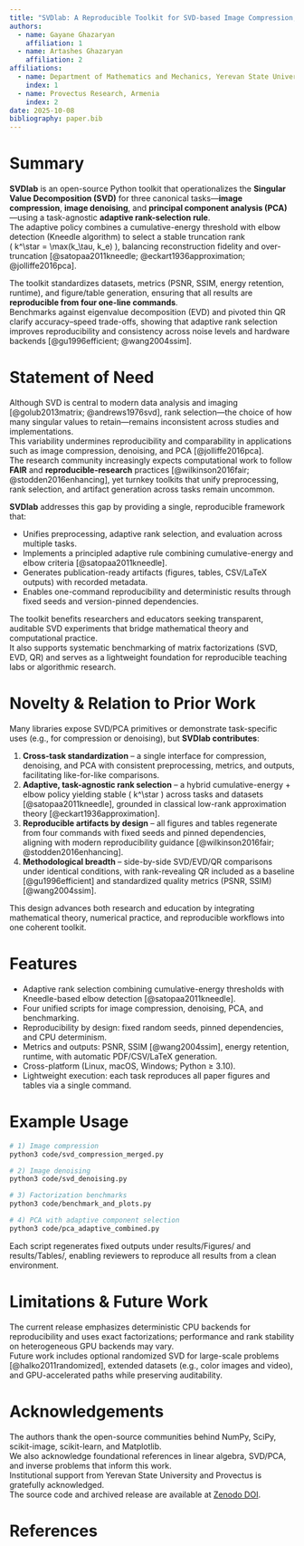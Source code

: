 ```yaml
---
title: "SVDlab: A Reproducible Toolkit for SVD-based Image Compression, Denoising, and PCA with Adaptive Rank Selection"
authors:
  - name: Gayane Ghazaryan
    affiliation: 1
  - name: Artashes Ghazaryan
    affiliation: 2
affiliations:
  - name: Department of Mathematics and Mechanics, Yerevan State University, Armenia
    index: 1
  - name: Provectus Research, Armenia
    index: 2
date: 2025-10-08
bibliography: paper.bib
---
```


# Summary

**SVDlab** is an open-source Python toolkit that operationalizes the **Singular Value Decomposition (SVD)** for three canonical tasks—**image compression**, **image denoising**, and **principal component analysis (PCA)**—using a task-agnostic **adaptive rank-selection rule**.  
The adaptive policy combines a cumulative-energy threshold with elbow detection (Kneedle algorithm) to select a stable truncation rank  
\( k^\star = \max(k_\tau, k_e) \), balancing reconstruction fidelity and over-truncation [@satopaa2011kneedle; @eckart1936approximation; @jolliffe2016pca].

The toolkit standardizes datasets, metrics (PSNR, SSIM, energy retention, runtime), and figure/table generation, ensuring that all results are **reproducible from four one-line commands**.  
Benchmarks against eigenvalue decomposition (EVD) and pivoted thin QR clarify accuracy–speed trade-offs, showing that adaptive rank selection improves reproducibility and consistency across noise levels and hardware backends [@gu1996efficient; @wang2004ssim].

# Statement of Need

Although SVD is central to modern data analysis and imaging [@golub2013matrix; @andrews1976svd], rank selection—the choice of how many singular values to retain—remains inconsistent across studies and implementations.  
This variability undermines reproducibility and comparability in applications such as image compression, denoising, and PCA [@jolliffe2016pca].  
The research community increasingly expects computational work to follow **FAIR** and **reproducible-research** practices [@wilkinson2016fair; @stodden2016enhancing], yet turnkey toolkits that unify preprocessing, rank selection, and artifact generation across tasks remain uncommon.

**SVDlab** addresses this gap by providing a single, reproducible framework that:

- Unifies preprocessing, adaptive rank selection, and evaluation across multiple tasks.  
- Implements a principled adaptive rule combining cumulative-energy and elbow criteria [@satopaa2011kneedle].  
- Generates publication-ready artifacts (figures, tables, CSV/LaTeX outputs) with recorded metadata.  
- Enables one-command reproducibility and deterministic results through fixed seeds and version-pinned dependencies.

The toolkit benefits researchers and educators seeking transparent, auditable SVD experiments that bridge mathematical theory and computational practice.  
It also supports systematic benchmarking of matrix factorizations (SVD, EVD, QR) and serves as a lightweight foundation for reproducible teaching labs or algorithmic research.

# Novelty & Relation to Prior Work

Many libraries expose SVD/PCA primitives or demonstrate task-specific uses (e.g., for compression or denoising), but **SVDlab contributes**:

1. **Cross-task standardization** – a single interface for compression, denoising, and PCA with consistent preprocessing, metrics, and outputs, facilitating like-for-like comparisons.  
2. **Adaptive, task-agnostic rank selection** – a hybrid cumulative-energy + elbow policy yielding stable \( k^\star \) across tasks and datasets [@satopaa2011kneedle], grounded in classical low-rank approximation theory [@eckart1936approximation].  
3. **Reproducible artifacts by design** – all figures and tables regenerate from four commands with fixed seeds and pinned dependencies, aligning with modern reproducibility guidance [@wilkinson2016fair; @stodden2016enhancing].  
4. **Methodological breadth** – side-by-side SVD/EVD/QR comparisons under identical conditions, with rank-revealing QR included as a baseline [@gu1996efficient] and standardized quality metrics (PSNR, SSIM) [@wang2004ssim].  

This design advances both research and education by integrating mathematical theory, numerical practice, and reproducible workflows into one coherent toolkit.

# Features

- Adaptive rank selection combining cumulative-energy thresholds with Kneedle-based elbow detection [@satopaa2011kneedle].  
- Four unified scripts for image compression, denoising, PCA, and benchmarking.  
- Reproducibility by design: fixed random seeds, pinned dependencies, and CPU determinism.  
- Metrics and outputs: PSNR, SSIM [@wang2004ssim], energy retention, runtime, with automatic PDF/CSV/LaTeX generation.  
- Cross-platform (Linux, macOS, Windows; Python ≥ 3.10).  
- Lightweight execution: each task reproduces all paper figures and tables via a single command.

# Example Usage

```bash
# 1) Image compression
python3 code/svd_compression_merged.py

# 2) Image denoising
python3 code/svd_denoising.py

# 3) Factorization benchmarks
python3 code/benchmark_and_plots.py

# 4) PCA with adaptive component selection
python3 code/pca_adaptive_combined.py
```

Each script regenerates fixed outputs under results/Figures/ and results/Tables/, enabling reviewers to reproduce all results from a clean environment.

# Limitations & Future Work

The current release emphasizes deterministic CPU backends for reproducibility and uses exact factorizations; performance and rank stability on heterogeneous GPU backends may vary.  
Future work includes optional randomized SVD for large-scale problems [@halko2011randomized], extended datasets (e.g., color images and video), and GPU-accelerated paths while preserving auditability.

# Acknowledgements

The authors thank the open-source communities behind NumPy, SciPy, scikit-image, scikit-learn, and Matplotlib.  
We also acknowledge foundational references in linear algebra, SVD/PCA, and inverse problems that inform this work.  
Institutional support from Yerevan State University and Provectus is gratefully acknowledged.  
The source code and archived release are available at [Zenodo DOI](https://doi.org/10.5281/zenodo.17289401).

# References
